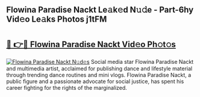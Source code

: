 ## Flowina Paradise Nackt Le𝚊k𝚎d N𝚞𝚍e - Part-6hy Vid𝚎o Le𝚊ks Photos j1tFM

# <h2><a href="http://fbar8l0.evod.top/?m=Flowina+Paradise+Nackt">🔗 👉🔴 Flowina Paradise Nackt Vid𝚎o Ph𝚘t𝚘s</a></h2>

[![Flowina Paradise Nackt N𝚞d𝚎s](https://i.imgur.com/8V9OHl7.gif)](http://fbar8l0.evod.top/?m=Flowina+Paradise+Nackt)
Social media star Flowina Paradise Nackt and multimedia artist, acclaimed for publishing dance and lifestyle material through trending dance routines and mini vlogs. Flowina Paradise Nackt, a public figure and a passionate advocate for social justice, has spent his career fighting for the rights of the marginalized. 
